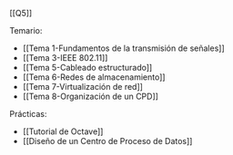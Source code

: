 [[Q5]]

Temario:
+ [[Tema 1-Fundamentos de la transmisión de señales]]
+ [[Tema 3-IEEE 802.11]]
+ [[Tema 5-Cableado estructurado]]
+ [[Tema 6-Redes de almacenamiento]]
+ [[Tema 7-Virtualización de red]]
+ [[Tema 8-Organización de un CPD]]

Prácticas:
+ [[Tutorial de Octave]]
+ [[Diseño de un Centro de Proceso de Datos]]